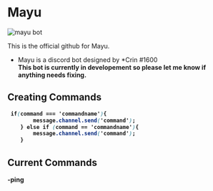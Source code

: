 # Mayu


![mayu bot](blob:chrome-untrusted://media-app/b3c4d4dc-d55f-48ad-9083-de1a68790050)


This is the official github for Mayu.

* Mayu is a discord bot designed by *Crin #1600 <br><b>
This bot is currently in developement so please let me know if anything needs fixing.

## Creating Commands
``` css
 if(command === 'commandname'){
        message.channel.send('command');
    } else if (command == 'commandname'){
        message.channel.send('command');
    }
```
## Current Commands
-ping
